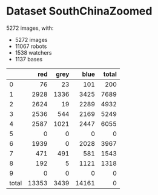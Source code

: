 # Dataset SouthChinaZoomed

5272 images, with:

 - 5272 images
 - 11067 robots
 - 1538 watchers
 - 1137 bases

|       |   red |   grey |   blue |   total |
|:------|------:|-------:|-------:|--------:|
| 0     |    76 |     23 |    101 |     200 |
| 1     |  2928 |   1336 |   3425 |    7689 |
| 2     |  2624 |     19 |   2289 |    4932 |
| 3     |  2536 |    544 |   2169 |    5249 |
| 4     |  2587 |   1021 |   2447 |    6055 |
| 5     |     0 |      0 |      0 |       0 |
| 6     |  1939 |      0 |   2028 |    3967 |
| 7     |   471 |    491 |    581 |    1543 |
| 8     |   192 |      5 |   1121 |    1318 |
| 9     |     0 |      0 |      0 |       0 |
| total | 13353 |   3439 |  14161 |       0 |

